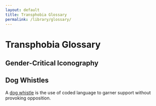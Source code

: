 ```yaml
---
layout: default
title: Transphobia Glossary
permalink: /library/glossary/
---
```


# Transphobia Glossary

## Gender-Critical Iconography

## Dog Whistles

A [dog whistle] is the use of coded language to garner support without provoking opposition. 

[dog whistle]: https://en.wikipedia.org/wiki/Dog_whistle_(politics)
